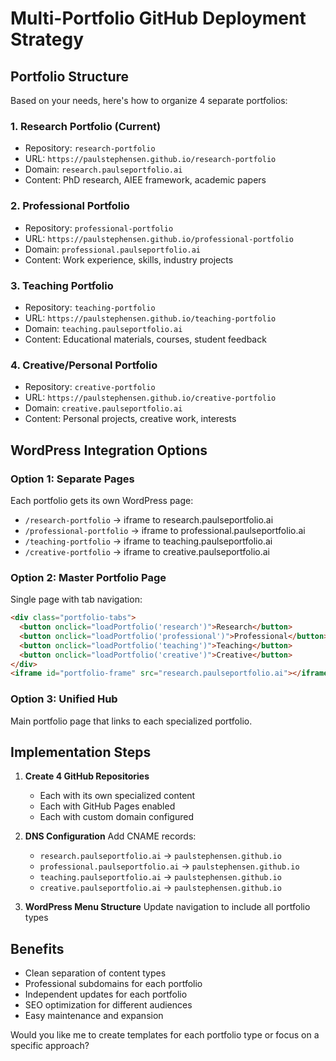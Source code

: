# Multi-Portfolio GitHub Deployment Strategy

## Portfolio Structure
Based on your needs, here's how to organize 4 separate portfolios:

### 1. Research Portfolio (Current)
- Repository: `research-portfolio`
- URL: `https://paulstephensen.github.io/research-portfolio`
- Domain: `research.paulseportfolio.ai`
- Content: PhD research, AIEE framework, academic papers

### 2. Professional Portfolio
- Repository: `professional-portfolio` 
- URL: `https://paulstephensen.github.io/professional-portfolio`
- Domain: `professional.paulseportfolio.ai`
- Content: Work experience, skills, industry projects

### 3. Teaching Portfolio
- Repository: `teaching-portfolio`
- URL: `https://paulstephensen.github.io/teaching-portfolio`
- Domain: `teaching.paulseportfolio.ai`
- Content: Educational materials, courses, student feedback

### 4. Creative/Personal Portfolio
- Repository: `creative-portfolio`
- URL: `https://paulstephensen.github.io/creative-portfolio`
- Domain: `creative.paulseportfolio.ai`
- Content: Personal projects, creative work, interests

## WordPress Integration Options

### Option 1: Separate Pages
Each portfolio gets its own WordPress page:
- `/research-portfolio` → iframe to research.paulseportfolio.ai
- `/professional-portfolio` → iframe to professional.paulseportfolio.ai
- `/teaching-portfolio` → iframe to teaching.paulseportfolio.ai
- `/creative-portfolio` → iframe to creative.paulseportfolio.ai

### Option 2: Master Portfolio Page
Single page with tab navigation:
```html
<div class="portfolio-tabs">
  <button onclick="loadPortfolio('research')">Research</button>
  <button onclick="loadPortfolio('professional')">Professional</button>
  <button onclick="loadPortfolio('teaching')">Teaching</button>
  <button onclick="loadPortfolio('creative')">Creative</button>
</div>
<iframe id="portfolio-frame" src="research.paulseportfolio.ai"></iframe>
```

### Option 3: Unified Hub
Main portfolio page that links to each specialized portfolio.

## Implementation Steps

1. **Create 4 GitHub Repositories**
   - Each with its own specialized content
   - Each with GitHub Pages enabled
   - Each with custom domain configured

2. **DNS Configuration**
   Add CNAME records:
   - `research.paulseportfolio.ai` → `paulstephensen.github.io`
   - `professional.paulseportfolio.ai` → `paulstephensen.github.io`
   - `teaching.paulseportfolio.ai` → `paulstephensen.github.io`
   - `creative.paulseportfolio.ai` → `paulstephensen.github.io`

3. **WordPress Menu Structure**
   Update navigation to include all portfolio types

## Benefits
- Clean separation of content types
- Professional subdomains for each portfolio
- Independent updates for each portfolio
- SEO optimization for different audiences
- Easy maintenance and expansion

Would you like me to create templates for each portfolio type or focus on a specific approach?